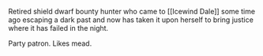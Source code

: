 Retired shield dwarf bounty hunter who came to [[Icewind Dale]] some time ago escaping a dark past and now has taken it upon herself to bring justice where it has failed in the night.

Party patron. Likes mead.